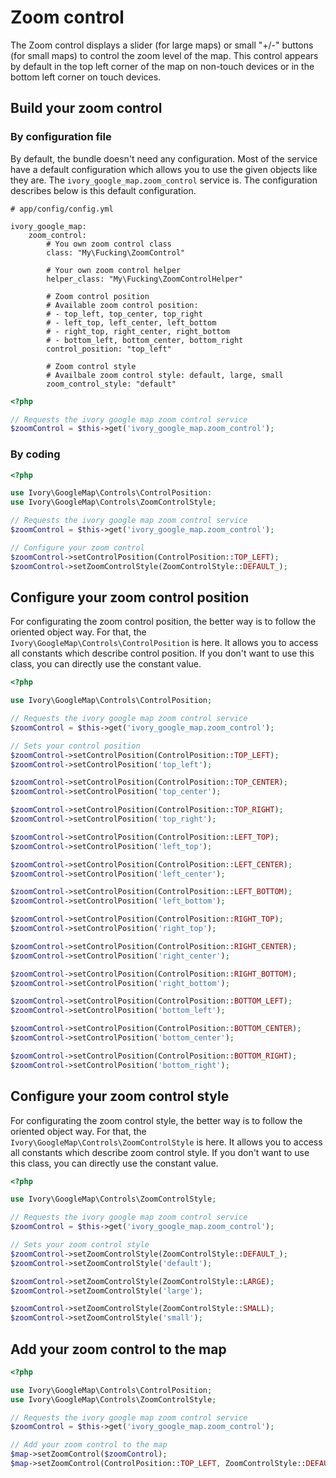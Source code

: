 # Zoom control

The Zoom control displays a slider (for large maps) or small "+/-" buttons (for small maps) to control the zoom level
of the map. This control appears by default in the top left corner of the map on non-touch devices or in the bottom
left corner on touch devices.

## Build your zoom control

### By configuration file

By default, the bundle doesn't need any configuration. Most of the service have a default configuration which allows
you to use the given objects like they are. The ``ivory_google_map.zoom_control`` service is. The configuration
describes below is this default configuration.

```
# app/config/config.yml

ivory_google_map:
    zoom_control:
        # You own zoom control class
        class: "My\Fucking\ZoomControl"

        # Your own zoom control helper
        helper_class: "My\Fucking\ZoomControlHelper"

        # Zoom control position
        # Available zoom control position:
        # - top_left, top_center, top_right
        # - left_top, left_center, left_bottom
        # - right_top, right_center, right_bottom
        # - bottom_left, bottom_center, bottom_right
        control_position: "top_left"

        # Zoom control style
        # Availbale zoom control style: default, large, small
        zoom_control_style: "default"
```

``` php
<?php

// Requests the ivory google map zoom control service
$zoomControl = $this->get('ivory_google_map.zoom_control');
```

### By coding

``` php
<?php

use Ivory\GoogleMap\Controls\ControlPosition:
use Ivory\GoogleMap\Controls\ZoomControlStyle;

// Requests the ivory google map zoom control service
$zoomControl = $this->get('ivory_google_map.zoom_control');

// Configure your zoom control
$zoomControl->setControlPosition(ControlPosition::TOP_LEFT);
$zoomControl->setZoomControlStyle(ZoomControlStyle::DEFAULT_);
```

## Configure your zoom control position

For configurating the zoom control position, the better way is to follow the oriented object way. For that, the
``Ivory\GoogleMap\Controls\ControlPosition`` is here. It allows you to access all constants which describe control
position. If you don't want to use this class, you can directly use the constant value.

``` php
<?php

use Ivory\GoogleMap\Controls\ControlPosition;

// Requests the ivory google map zoom control service
$zoomControl = $this->get('ivory_google_map.zoom_control');

// Sets your control position
$zoomControl->setControlPosition(ControlPosition::TOP_LEFT);
$zoomControl->setControlPosition('top_left');

$zoomControl->setControlPosition(ControlPosition::TOP_CENTER);
$zoomControl->setControlPosition('top_center');

$zoomControl->setControlPosition(ControlPosition::TOP_RIGHT);
$zoomControl->setControlPosition('top_right');

$zoomControl->setControlPosition(ControlPosition::LEFT_TOP);
$zoomControl->setControlPosition('left_top');

$zoomControl->setControlPosition(ControlPosition::LEFT_CENTER);
$zoomControl->setControlPosition('left_center');

$zoomControl->setControlPosition(ControlPosition::LEFT_BOTTOM);
$zoomControl->setControlPosition('left_bottom');

$zoomControl->setControlPosition(ControlPosition::RIGHT_TOP);
$zoomControl->setControlPosition('right_top');

$zoomControl->setControlPosition(ControlPosition::RIGHT_CENTER);
$zoomControl->setControlPosition('right_center');

$zoomControl->setControlPosition(ControlPosition::RIGHT_BOTTOM);
$zoomControl->setControlPosition('right_bottom');

$zoomControl->setControlPosition(ControlPosition::BOTTOM_LEFT);
$zoomControl->setControlPosition('bottom_left');

$zoomControl->setControlPosition(ControlPosition::BOTTOM_CENTER);
$zoomControl->setControlPosition('bottom_center');

$zoomControl->setControlPosition(ControlPosition::BOTTOM_RIGHT);
$zoomControl->setControlPosition('bottom_right');
```

## Configure your zoom control style

For configurating the zoom control style, the better way is to follow the oriented object way. For that, the
``Ivory\GoogleMap\Controls\ZoomControlStyle`` is here. It allows you to access all constants which describe zoom
control style. If you don't want to use this class, you can directly use the constant value.

``` php
<?php

use Ivory\GoogleMap\Controls\ZoomControlStyle;

// Requests the ivory google map zoom control service
$zoomControl = $this->get('ivory_google_map.zoom_control');

// Sets your zoom control style
$zoomControl->setZoomControlStyle(ZoomControlStyle::DEFAULT_);
$zoomControl->setZoomControlStyle('default');

$zoomControl->setZoomControlStyle(ZoomControlStyle::LARGE);
$zoomControl->setZoomControlStyle('large');

$zoomControl->setZoomControlStyle(ZoomControlStyle::SMALL);
$zoomControl->setZoomControlStyle('small');
```

## Add your zoom control to the map

``` php
<?php

use Ivory\GoogleMap\Controls\ControlPosition;
use Ivory\GoogleMap\Controls\ZoomControlStyle;

// Requests the ivory google map zoom control service
$zoomControl = $this->get('ivory_google_map.zoom_control');

// Add your zoom control to the map
$map->setZoomControl($zoomControl);
$map->setZoomControl(ControlPosition::TOP_LEFT, ZoomControlStyle::DEFAULT_);
```
